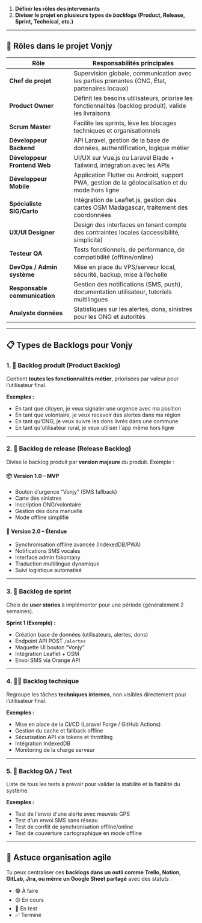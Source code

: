 1. **Définir les rôles des intervenants**
2. **Diviser le projet en plusieurs types de *backlogs* (Product, Release, Sprint, Technical, etc.)**

---

## 👥 **Rôles dans le projet Vonjy**

| Rôle                          | Responsabilités principales                                                                             |
| ----------------------------- | ------------------------------------------------------------------------------------------------------- |
| **Chef de projet**            | Supervision globale, communication avec les parties prenantes (ONG, État, partenaires locaux)           |
| **Product Owner**             | Définit les besoins utilisateurs, priorise les fonctionnalités (backlog produit), valide les livraisons |
| **Scrum Master**              | Facilite les sprints, lève les blocages techniques et organisationnels                                  |
| **Développeur Backend**       | API Laravel, gestion de la base de données, authentification, logique métier                            |
| **Développeur Frontend Web**  | UI/UX sur Vue.js ou Laravel Blade + Tailwind, intégration avec les APIs                                 |
| **Développeur Mobile**        | Application Flutter ou Android, support PWA, gestion de la géolocalisation et du mode hors ligne        |
| **Spécialiste SIG/Carto**     | Intégration de Leaflet.js, gestion des cartes OSM Madagascar, traitement des coordonnées                |
| **UX/UI Designer**            | Design des interfaces en tenant compte des contraintes locales (accessibilité, simplicité)              |
| **Testeur QA**                | Tests fonctionnels, de performance, de compatibilité (offline/online)                                   |
| **DevOps / Admin système**    | Mise en place du VPS/serveur local, sécurité, backup, mise à l’échelle                                  |
| **Responsable communication** | Gestion des notifications (SMS, push), documentation utilisateur, tutoriels multilingues                |
| **Analyste données**          | Statistiques sur les alertes, dons, sinistres pour les ONG et autorités                                 |

---

## 📋 **Types de Backlogs pour Vonjy**

### 1. 🧭 **Backlog produit (Product Backlog)**

Contient **toutes les fonctionnalités métier**, priorisées par valeur pour l’utilisateur final.

**Exemples :**

* En tant que citoyen, je veux signaler une urgence avec ma position
* En tant que volontaire, je veux recevoir des alertes dans ma région
* En tant qu’ONG, je veux suivre les dons livrés dans une commune
* En tant qu'utilisateur rural, je veux utiliser l'app même hors ligne

---

### 2. 🚀 **Backlog de release (Release Backlog)**

Divise le backlog produit par **version majeure** du produit. Exemple :

#### 📦 Version 1.0 – MVP

* Bouton d’urgence “Vonjy” (SMS fallback)
* Carte des sinistres
* Inscription ONG/volontaire
* Gestion des dons manuelle
* Mode offline simplifié

#### 🚀 Version 2.0 – Étendue

* Synchronisation offline avancée (IndexedDB/PWA)
* Notifications SMS vocales
* Interface admin fokontany
* Traduction multilingue dynamique
* Suivi logistique automatisé

---

### 3. 🏃 **Backlog de sprint**

Choix de **user stories** à implémenter pour une période (généralement 2 semaines).

**Sprint 1 (Exemple) :**

* Création base de données (utilisateurs, alertes, dons)
* Endpoint API POST `/alertes`
* Maquette UI bouton “Vonjy”
* Intégration Leaflet + OSM
* Envoi SMS via Orange API

---

### 4. 🧑‍💻 **Backlog technique**

Regroupe les tâches **techniques internes**, non visibles directement pour l’utilisateur final.

**Exemples :**

* Mise en place de la CI/CD (Laravel Forge / GitHub Actions)
* Gestion du cache et fallback offline
* Sécurisation API via tokens et throttling
* Intégration IndexedDB
* Monitoring de la charge serveur

---

### 5. 🧪 **Backlog QA / Test**

Liste de tous les tests à prévoir pour valider la stabilité et la fiabilité du système.

**Exemples :**

* Test de l'envoi d'une alerte avec mauvais GPS
* Test d'un envoi SMS sans réseau
* Test de conflit de synchronisation offline/online
* Test de couverture cartographique en mode offline

---

## 📌 Astuce organisation agile

Tu peux centraliser ces **backlogs dans un outil comme Trello, Notion, GitLab, Jira, ou même un Google Sheet partagé** avec des statuts :

* 🟢 À faire
* 🟡 En cours
* 🔵 En test
* ✅ Terminé
